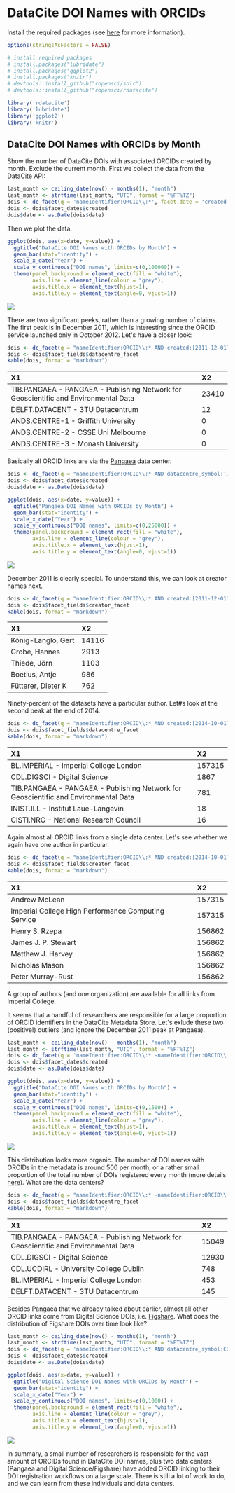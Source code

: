 # DataCite DOI Names with ORCIDs



Install the required packages (see [here](https://github.com/ropensci/rdatacite) for more information).


```r
options(stringsAsFactors = FALSE)

# install required packages
# install.packages("lubridate")
# install.packages("ggplot2")
# install.packages("knitr")
# devtools::install_github("ropensci/solr")
# devtools::install_github("ropensci/rdatacite")

library('rdatacite')
library('lubridate')
library('ggplot2')
library('knitr')
```

## DataCite DOI Names with ORCIDs by Month

Show the number of DataCite DOIs with associated ORCIDs created by month. Exclude the current month. First we collect the data from the DataCite API:


```r
last_month <- ceiling_date(now() - months(1), "month")
last_month <- strftime(last_month, "UTC", format = "%FT%TZ")
dois <- dc_facet(q = 'nameIdentifier:ORCID\\:*', facet.date = 'created', facet.date.start = "2011-01-01T00:00:00Z", facet.date.end = last_month, facet.date.gap = "+1MONTH")
dois <- dois$facet_dates$created
dois$date <- as.Date(dois$date)
```

Then we plot the data.


```r
ggplot(dois, aes(x=date, y=value)) +
  ggtitle("DataCite DOI Names with ORCIDs by Month") +
  geom_bar(stat="identity") +
  scale_x_date("Year") +
  scale_y_continuous("DOI names", limits=c(0,100000)) +
  theme(panel.background = element_rect(fill = "white"),
        axis.line = element_line(colour = "grey"),
        axis.title.x = element_text(hjust=1),
        axis.title.y = element_text(angle=0, vjust=1))
```

![](figure/unnamed-chunk-3-1.png) 

There are two significant peeks, rather than a growing number of claims. The first peak is in December 2011, which is interesting since the ORCID service launched only in October 2012. Let's have a closer look:


```r
dois <- dc_facet(q = "nameIdentifier:ORCID\\:* AND created:[2011-12-01T00:00:00Z TO 2011-12-31T23:59:59Z]",facet.field = 'datacentre_facet', facet.sort = 'count', facet.limit = 5)
dois <- dois$facet_fields$datacentre_facet
kable(dois, format = "markdown")
```



|X1                                                                                  |X2    |
|:-----------------------------------------------------------------------------------|:-----|
|TIB.PANGAEA - PANGAEA - Publishing Network for Geoscientific and Environmental Data |23410 |
|DELFT.DATACENT - 3TU Datacentrum                                                    |12    |
|ANDS.CENTRE-1 - Griffith University                                                 |0     |
|ANDS.CENTRE-2 - CSSE Uni Melbourne                                                  |0     |
|ANDS.CENTRE-3 - Monash University                                                   |0     |

Basically all ORCID links are via the [Pangaea](http://pangaea.de/) data center.


```r
dois <- dc_facet(q = "nameIdentifier:ORCID\\:* AND datacentre_symbol:TIB.PANGAEA", facet.date = 'created', facet.date.start = "2011-01-01T00:00:00Z", facet.date.end = last_month, facet.date.gap = "+1MONTH")
dois <- dois$facet_dates$created
dois$date <- as.Date(dois$date)
```


```r
ggplot(dois, aes(x=date, y=value)) +
  ggtitle("Pangaea DOI Names with ORCIDs by Month") +
  geom_bar(stat="identity") +
  scale_x_date("Year") +
  scale_y_continuous("DOI names", limits=c(0,25000)) +
  theme(panel.background = element_rect(fill = "white"),
        axis.line = element_line(colour = "grey"),
        axis.title.x = element_text(hjust=1),
        axis.title.y = element_text(angle=0, vjust=1))
```

![](figure/unnamed-chunk-6-1.png) 

December 2011 is clearly special. To understand this, we can look at creator names next.


```r
dois <- dc_facet(q = "nameIdentifier:ORCID\\:* AND created:[2011-12-01T00:00:00Z TO 2011-12-31T23:59:59Z] AND datacentre_symbol:TIB.PANGAEA",facet.field = 'creator_facet', facet.sort = 'count', facet.limit = 5)
dois <- dois$facet_fields$creator_facet
kable(dois, format = "markdown")
```



|X1                 |X2    |
|:------------------|:-----|
|König-Langlo, Gert |14116 |
|Grobe, Hannes      |2913  |
|Thiede, Jörn       |1103  |
|Boetius, Antje     |986   |
|Fütterer, Dieter K |762   |

Ninety-percent of the datasets have a particular author. Let#s look at the second peak at the end of 2014.


```r
dois <- dc_facet(q = "nameIdentifier:ORCID\\:* AND created:[2014-10-01T00:00:00Z TO 2015-01-31T23:59:59Z]",facet.field = 'datacentre_facet', facet.sort = 'count', facet.limit = 5)
dois <- dois$facet_fields$datacentre_facet
kable(dois, format = "markdown")
```



|X1                                                                                  |X2     |
|:-----------------------------------------------------------------------------------|:------|
|BL.IMPERIAL - Imperial College London                                               |157315 |
|CDL.DIGSCI - Digital Science                                                        |1867   |
|TIB.PANGAEA - PANGAEA - Publishing Network for Geoscientific and Environmental Data |781    |
|INIST.ILL - Institut Laue-Langevin                                                  |18     |
|CISTI.NRC - National Research Council                                               |16     |

Again almost all ORCID links from a single data center. Let's see whether we again have one author in particular.


```r
dois <- dc_facet(q = "nameIdentifier:ORCID\\:* AND created:[2014-10-01T00:00:00Z TO 2015-01-31T23:59:59Z] AND datacentre_symbol:BL.IMPERIAL",facet.field = 'creator_facet', facet.sort = 'count', facet.limit = 7)
dois <- dois$facet_fields$creator_facet
kable(dois, format = "markdown")
```



|X1                                                  |X2     |
|:---------------------------------------------------|:------|
|Andrew McLean                                       |157315 |
|Imperial College High Performance Computing Service |157315 |
|Henry S. Rzepa                                      |156862 |
|James J. P. Stewart                                 |156862 |
|Matthew J. Harvey                                   |156862 |
|Nicholas Mason                                      |156862 |
|Peter Murray-Rust                                   |156862 |

A group of authors (and one organization) are available for all links from Imperial College.

It seems that a handful of researchers are responsible for a large proportion of ORCID identifiers in the DataCite Metadata Store. Let's exlude these two (positive!) outliers (and ignore the December 2011 peak at Pangaea).


```r
last_month <- ceiling_date(now() - months(1), "month")
last_month <- strftime(last_month, "UTC", format = "%FT%TZ")
dois <- dc_facet(q = 'nameIdentifier:ORCID\\:* -nameIdentifier:ORCID\\:0000-0002-8635-8390 -nameIdentifier:ORCID\\:0000-0002-6100-4107', facet.date = 'created', facet.date.start = "2011-01-01T00:00:00Z", facet.date.end = last_month, facet.date.gap = "+1MONTH")
dois <- dois$facet_dates$created
dois$date <- as.Date(dois$date)
```


```r
ggplot(dois, aes(x=date, y=value)) +
  ggtitle("DataCite DOI Names with ORCIDs by Month") +
  geom_bar(stat="identity") +
  scale_x_date("Year") +
  scale_y_continuous("DOI names", limits=c(0,1500)) +
  theme(panel.background = element_rect(fill = "white"),
        axis.line = element_line(colour = "grey"),
        axis.title.x = element_text(hjust=1),
        axis.title.y = element_text(angle=0, vjust=1))
```

![](figure/unnamed-chunk-11-1.png) 

This distribution looks more organic. The number of DOI names with ORCIDs in the metadata is around 500 per month, or a rather small proportion of the total number of DOIs registered every month (more details [here](../overview.md)). What are the data centers?


```r
dois <- dc_facet(q = "nameIdentifier:ORCID\\:* -nameIdentifier:ORCID\\:0000-0002-8635-8390 -nameIdentifier:ORCID\\:0000-0002-6100-4107",facet.field = 'datacentre_facet', facet.sort = 'count', facet.limit = 5)
dois <- dois$facet_fields$datacentre_facet
kable(dois, format = "markdown")
```



|X1                                                                                  |X2    |
|:-----------------------------------------------------------------------------------|:-----|
|TIB.PANGAEA - PANGAEA - Publishing Network for Geoscientific and Environmental Data |15049 |
|CDL.DIGSCI - Digital Science                                                        |12930 |
|CDL.UCDIRL - University College Dublin                                              |748   |
|BL.IMPERIAL - Imperial College London                                               |453   |
|DELFT.DATACENT - 3TU Datacentrum                                                    |145   |

Besides Pangaea that we already talked about earlier, almost all other ORCID links come from Digital Science DOIs, i.e. [Figshare](http://figshare.com/). What does the distribution of Figshare DOIs over time look like?


```r
last_month <- ceiling_date(now() - months(1), "month")
last_month <- strftime(last_month, "UTC", format = "%FT%TZ")
dois <- dc_facet(q = 'nameIdentifier:ORCID\\:* AND datacentre_symbol:CDL.DIGSCI -nameIdentifier:ORCID\\:0000-0002-8635-8390 -nameIdentifier:ORCID\\:0000-0002-6100-4107', facet.date = 'created', facet.date.start = "2011-01-01T00:00:00Z", facet.date.end = last_month, facet.date.gap = "+1MONTH")
dois <- dois$facet_dates$created
dois$date <- as.Date(dois$date)
```


```r
ggplot(dois, aes(x=date, y=value)) +
  ggtitle("Digital Science DOI Names with ORCIDs by Month") +
  geom_bar(stat="identity") +
  scale_x_date("Year") +
  scale_y_continuous("DOI names", limits=c(0,1000)) +
  theme(panel.background = element_rect(fill = "white"),
        axis.line = element_line(colour = "grey"),
        axis.title.x = element_text(hjust=1),
        axis.title.y = element_text(angle=0, vjust=1))
```

![](figure/unnamed-chunk-14-1.png) 

In summary, a small number of researchers is responsible for the vast amount of ORCIDs found in DataCite DOI names, plus two data centers (Pangaea and Digital Science/Figshare) have added ORCID linking to their DOI registration workflows on a large scale. There is still a lot of work to do, and we can learn from these individuals and data centers.
